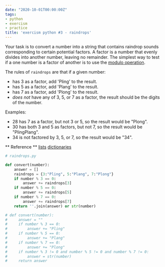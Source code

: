 ```yaml
---
date: "2020-10-01T00:00:00Z"
tags:
- python
- exercism
- practice
title: 'exercism python #3 - raindrops'
---
```

Your task is to convert a number into a string that contains raindrop sounds corresponding to certain potential factors. A factor is a number that evenly divides into another number, leaving no remainder. The simplest way to test if a one number is a factor of another is to use the [modulo operation](https://en.wikipedia.org/wiki/Modulo_operation).

<!--more-->

The rules of `raindrops` are that if a given number:

- has 3 as a factor, add 'Pling' to the result.
- has 5 as a factor, add 'Plang' to the result.
- has 7 as a factor, add 'Plong' to the result.
- _does not_ have any of 3, 5, or 7 as a factor, the result should be the digits of the number.

Examples:

- 28 has 7 as a factor, but not 3 or 5, so the result would be "Plong".
- 30 has both 3 and 5 as factors, but not 7, so the result would be "PlingPlang".
- 34 is not factored by 3, 5, or 7, so the result would be "34".


** Reference **
[lists](https://docs.python.org/3/tutorial/introduction.html#lists)
[dictionaries](https://docs.python.org/3/tutorial/datastructures.html#dictionaries) 

``` python
# raindrops.py

def convert(number):
    answer = []
    raindrops = {3:"Pling", 5:"Plang", 7:"Plong"}
    if number % 3 == 0:
        answer += raindrops[3]
    if number % 5 == 0:
        answer += raindrops[5]
    if number % 7 == 0:
        answer += raindrops[7]
    return ''.join(answer) or str(number)

# def convert(number):
#     answer = ""
#     if number % 3 == 0:
#         answer += "Pling"
#     if number % 5 == 0:
#         answer += "Plang"
#     if number % 7 == 0:
#         answer += "Plong"
#     if number % 3 != 0 and number % 5 != 0 and number % 7 != 0:
#         answer = str(number)
#     return answer
```
